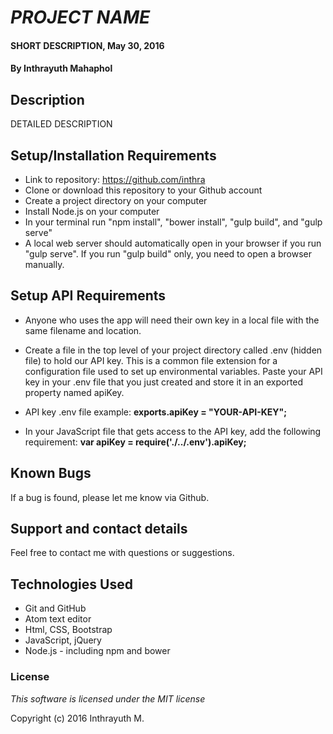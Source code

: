 # _PROJECT NAME_

#### SHORT DESCRIPTION, May 30, 2016

#### By **Inthrayuth Mahaphol**

## Description

DETAILED DESCRIPTION

## Setup/Installation Requirements

* Link to repository: https://github.com/inthra
* Clone or download this repository to your Github account
* Create a project directory on your computer
* Install Node.js on your computer
* In your terminal run "npm install", "bower install", "gulp build", and "gulp serve"
* A local web server should automatically open in your browser if you run "gulp serve". If you run "gulp build" only, you need to open a browser manually.

## Setup API Requirements

* Anyone who uses the app will need their own key in a local file with the same filename and location.

* Create a file in the top level of your project directory called .env (hidden file) to hold our API key. This is a common file extension for a configuration file used to set up environmental variables. Paste your API key in your .env file that you just created and store it in an exported property named apiKey.

* API key .env file example: **exports.apiKey = "YOUR-API-KEY";**

* In your JavaScript file that gets access to the API key, add the following requirement: **var apiKey = require('./../.env').apiKey;**

## Known Bugs

If a bug is found, please let me know via Github.

## Support and contact details

Feel free to contact me with questions or suggestions.

## Technologies Used

* Git and GitHub
* Atom text editor
* Html, CSS, Bootstrap
* JavaScript, jQuery
* Node.js - including npm and bower

### License

_This software is licensed under the MIT license_

Copyright (c) 2016 Inthrayuth M.
